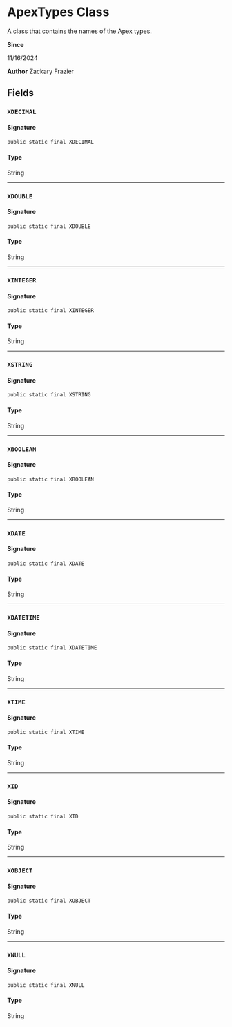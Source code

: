 # ApexTypes Class

A class that contains the names of the Apex types.

**Since** 

11/16/2024

**Author** Zackary Frazier

## Fields
### `XDECIMAL`

#### Signature
```apex
public static final XDECIMAL
```

#### Type
String

---

### `XDOUBLE`

#### Signature
```apex
public static final XDOUBLE
```

#### Type
String

---

### `XINTEGER`

#### Signature
```apex
public static final XINTEGER
```

#### Type
String

---

### `XSTRING`

#### Signature
```apex
public static final XSTRING
```

#### Type
String

---

### `XBOOLEAN`

#### Signature
```apex
public static final XBOOLEAN
```

#### Type
String

---

### `XDATE`

#### Signature
```apex
public static final XDATE
```

#### Type
String

---

### `XDATETIME`

#### Signature
```apex
public static final XDATETIME
```

#### Type
String

---

### `XTIME`

#### Signature
```apex
public static final XTIME
```

#### Type
String

---

### `XID`

#### Signature
```apex
public static final XID
```

#### Type
String

---

### `XOBJECT`

#### Signature
```apex
public static final XOBJECT
```

#### Type
String

---

### `XNULL`

#### Signature
```apex
public static final XNULL
```

#### Type
String